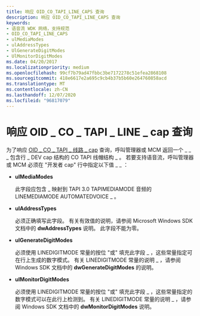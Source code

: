 ```yaml
---
title: 响应 OID_CO_TAPI_LINE_CAPS 查询
description: 响应 OID_CO_TAPI_LINE_CAPS 查询
keywords:
- 语音流 WDK 网络，支持规范
- OID_CO_TAPI_LINE_CAPS
- ulMediaModes
- ulAddressTypes
- UlGenerateDigitModes
- UlMonitorDigitModes
ms.date: 04/20/2017
ms.localizationpriority: medium
ms.openlocfilehash: 99cf7b79ad47fbbc3be7172278c51efea2868108
ms.sourcegitcommit: 418e6617e2a695c9cb4b37b5b60e264760858acd
ms.translationtype: MT
ms.contentlocale: zh-CN
ms.lasthandoff: 12/07/2020
ms.locfileid: "96817079"
---
```

# <a name="responding-to-an-oid_co_tapi_line_caps-query"></a>响应 OID \_ CO \_ TAPI \_ LINE \_ cap 查询





为了响应 [OID \_ CO \_ TAPI \_ 线路 \_ cap](./oid-co-tapi-line-caps.md) 查询，呼叫管理器或 MCM 返回一个 \_ \_ \_ 包含行 \_ DEV cap 结构的 CO TAPI 线帽结构 \_ 。 若要支持语音流，呼叫管理器或 MCM 必须在 "开发者 cap" 行中指定以下值 \_ \_ ：

-   **ulMediaModes**

    此字段应包含 \_ 映射到 TAPI 3.0 TAPIMEDIAMODE 音频的 LINEMEDIAMODE AUTOMATEDVOICE \_ 。

-   **ulAddressTypes**

    必须正确填写此字段。 有关有效值的说明，请参阅 Microsoft Windows SDK 文档中的 **dwAddressTypes** 说明。 此字段不能为零。

-   **ulGenerateDigitModes**

    必须使用 LINEDIGITMODE 常量的按位 "或" 填充此字段 \_ ，这些常量指定可在行上生成的数字模式。 有关 LINEDIGITMODE 常量的说明 \_ ，请参阅 Windows SDK 文档中的 **dwGenerateDigitModes** 的说明。

-   **ulMonitorDigitModes**

    必须使用 LINEDIGITMODE 常量的按位 "或" 填充此字段 \_ ，这些常量指定的数字模式可以在此行上检测到。 有关 LINEDIGITMODE 常量的说明 \_ ，请参阅 Windows SDK 文档中的 **dwMonitorDigitModes** 说明。

 

